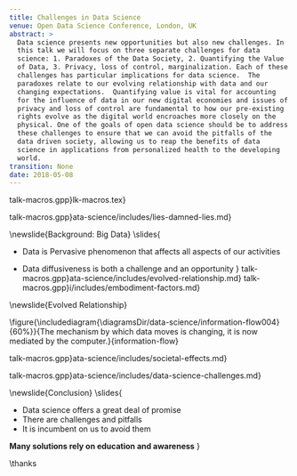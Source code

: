 ```yaml
---
title: Challenges in Data Science
venue: Open Data Science Conference, London, UK
abstract: >
  Data science presents new opportunities but also new challenges. In
  this talk we will focus on three separate challenges for data
  science: 1. Paradoxes of the Data Society, 2. Quantifying the Value
  of Data, 3. Privacy, loss of control, marginalization. Each of these
  challenges has particular implications for data science.  The
  paradoxes relate to our evolving relationship with data and our
  changing expectations.  Quantifying value is vital for accounting
  for the influence of data in our new digital economies and issues of
  privacy and loss of control are fundamental to how our pre-existing
  rights evolve as the digital world encroaches more closely on the
  physical. One of the goals of open data science should be to address
  these challenges to ensure that we can avoid the pitfalls of the
  data driven society, allowing us to reap the benefits of data
  science in applications from personalized health to the developing
  world.
transition: None
date: 2018-05-08
---
```


talk-macros.gpp}lk-macros.tex}

talk-macros.gpp}ata-science/includes/lies-damned-lies.md}

\newslide{Background: Big Data}
\slides{
* Data is Pervasive phenomenon that affects all aspects of our activities

* Data diffusiveness is both a challenge and an opportunity
}
talk-macros.gpp}ata-science/includes/evolved-relationship.md}
talk-macros.gpp}i/includes/embodiment-factors.md}

\newslide{Evolved Relationship}

\figure{\includediagram{\diagramsDir/data-science/information-flow004}{60%}}{The mechanism by which data moves is changing, it is now mediated by the computer.}{information-flow}

talk-macros.gpp}ata-science/includes/societal-effects.md}

talk-macros.gpp}ata-science/includes/data-science-challenges.md}


\newslide{Conclusion}
\slides{
* Data science offers a great deal of promise
* There are challenges and pitfalls
* It is incumbent on us to avoid them

**Many solutions rely on education and awareness**
}

\thanks

